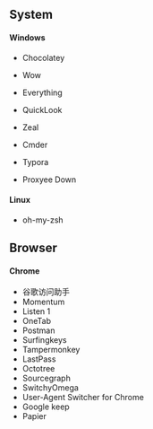 ## System

#### Windows

* Chocolatey

* Wow
* Everything
* QuickLook
* Zeal
* Cmder
* Typora
* Proxyee Down

#### Linux

* oh-my-zsh

## Browser

#### Chrome

* 谷歌访问助手
* Momentum
* Listen 1
* OneTab
* Postman
* Surfingkeys
* Tampermonkey
* LastPass
* Octotree
* Sourcegraph 
* SwitchyOmega
* User-Agent Switcher for Chrome
* Google keep
* Papier





